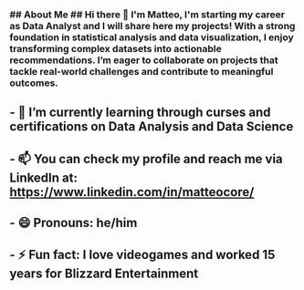 <h3>
## About Me
## Hi there 👋 I'm Matteo, I'm starting my career as Data Analyst and I will share here my projects! With a strong foundation in statistical analysis and data visualization, I enjoy transforming complex datasets into actionable recommendations. I’m eager to collaborate on projects that tackle real-world challenges and contribute to meaningful outcomes.</h3>

## - 🌱 I’m currently learning through curses and certifications on Data Analysis and Data Science
## - 📫 You can check my profile and reach me via LinkedIn at: https://www.linkedin.com/in/matteocore/
## - 😄 Pronouns: he/him
## - ⚡ Fun fact: I love videogames and worked 15 years for Blizzard Entertainment
<!--
**MatData79/MatData79** is a ✨ _special_ ✨ repository because its `README.md` (this file) appears on your GitHub profile.

Here are some ideas to get you started:

- 🔭 I’m currently working on ...
- 🌱 I’m currently learning ...
- 👯 I’m looking to collaborate on ...
- 🤔 I’m looking for help with ...
- 💬 Ask me about ...
- 📫 How to reach me: ...
- 😄 Pronouns: ...
- ⚡ Fun fact: ...
-->
